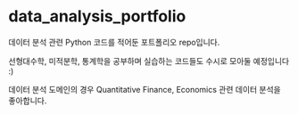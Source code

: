 # data_analysis_portfolio

데이터 분석 관련 Python 코드를 적어둔 포트폴리오 repo입니다.

선형대수학, 미적분학, 통계학을 공부하며 실습하는 코드들도 수시로 모아둘 예정입니다 :)

데이터 분석 도메인의 경우 Quantitative Finance, Economics 관련 데이터 분석을 좋아합니다.
